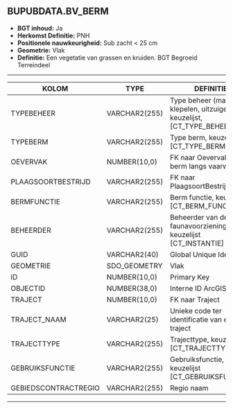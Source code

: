 ﻿## BUPUBDATA.BV_BERM


* __BGT inhoud:__ Ja
* __Herkomst Definitie:__ PNH
* __Positionele nauwkeurigheid:__ Sub zacht < 25 cm
* __Geometrie:__ Vlak
* __Definitie:__ Een vegetatie van grassen en kruiden. BGT Begroeid Terreindeel



***

|KOLOM                               |TYPE              |DEFINITIE|
|------                              |----              |-----    |
|TYPEBEHEER                          |VARCHAR2(255)     |Type beheer (maaien, klepelen, uitzuigen etc), keuzelijst, [CT_TYPE_BEHEER]|
|TYPEBERM                            |VARCHAR2(255)     |Type berm, keuzelijst [CT_TYPE_BERM]|
|OEVERVAK                            |NUMBER(10,0)      |FK naar Oevervak (als berm langs vaarweg ligt)|
|PLAAGSOORTBESTRIJD                  |VARCHAR2(255)     |FK naar PlaagsoortBestrijden|
|BERMFUNCTIE                         |VARCHAR2(255)     |Berm functie, keuzelijst [CT_BERM_FUNCTIE]|
|BEHEERDER                           |VARCHAR2(255)     |Beheerder van de faunavoorziening, keuzelijst [CT_INSTANTIE]|
|GUID                                |VARCHAR2(40)      |Global Unique Identifier|
|GEOMETRIE                           |SDO_GEOMETRY      |Vlak|
|ID                                  |NUMBER(10,0)      |Primary Key|
|OBJECTID                            |NUMBER(38,0)   |Interne ID ArcGIS|
|TRAJECT                             |NUMBER(10,0)      |FK naar Traject|
|TRAJECT_NAAM                        |VARCHAR2(25)      |Unieke code ter identificatie van een traject|
|TRAJECTTYPE                         |VARCHAR2(255)    |Trajecttype, keuzelijst [CT_TRAJECTTYPE]|
|GEBRUIKSFUNCTIE                    |VARCHAR2(255)    |Gebruiksfunctie, keuzelijst [CT_GEBRUIKSFUNCTIE]|
|GEBIEDSCONTRACTREGIO                |VARCHAR2(255)  |Regio naam|

***
